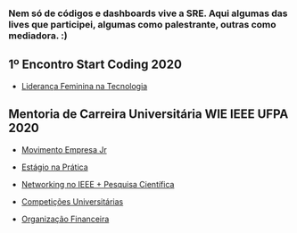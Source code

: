 <h3>Nem só de códigos e dashboards vive a SRE. Aqui algumas das lives que participei, algumas como palestrante, outras como mediadora. :)</h3>


<h2>1º Encontro Start Coding 2020</h2>

- [Liderança Feminina na Tecnologia](https://youtu.be/1hz4Tx8o7cA)

<h2>Mentoria de Carreira Universitária WIE IEEE UFPA 2020</h2>

- [Movimento Empresa Jr](https://www.youtube.com/watch?v=OxIm12T2Ap4&ab_channel=IEEEUFPA)

- [Estágio na Prática](https://www.youtube.com/watch?v=v0Gq5aZ59v0&ab_channel=IEEEUFPA)

- [Networking no IEEE + Pesquisa Científica](https://www.youtube.com/watch?v=ex-UDht-pM4&ab_channel=IEEEUFPA)

- [Competições Universitárias](https://www.youtube.com/watch?v=DE6VPHHGPmY&ab_channel=IEEEUFPA)

- [Organização Financeira](https://www.youtube.com/watch?v=Y5wXO3JSnI4&ab_channel=IEEEUFPA)